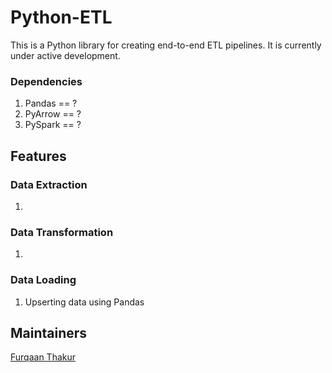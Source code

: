 # Python-ETL

This is a Python library for creating end-to-end ETL pipelines. It is currently under active development.

### Dependencies
1. Pandas == ?
2. PyArrow == ?
3. PySpark == ?

## Features

### Data Extraction
1. 

### Data Transformation
1. 

### Data Loading
1. Upserting data using Pandas

## Maintainers
[Furqaan Thakur](thakurfurqaan@gmail.com)